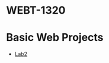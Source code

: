 # WEBT-1320

<h1>Basic Web Projects</h1>

<ul>
    <li><a href="Lab2/index.html" target="_blank">Lab2</a></li>
<ul>